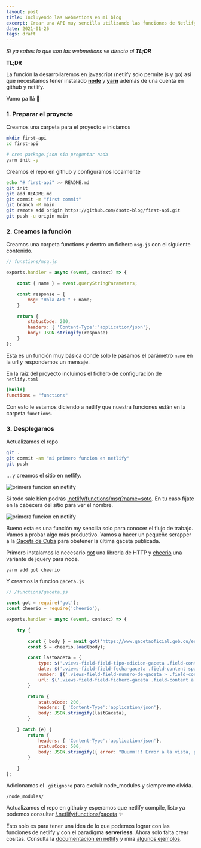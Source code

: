 ```yaml
---
layout: post
title: Incluyendo las webmetions en mi blog
excerpt: Crear una API muy sencilla utilizando las funciones de Netlify.
date: 2021-01-26
tags: draft
---
```



*Si ya sabes lo que son las webmetions ve directo al **TL;DR***



**TL;DR**

La función la desarrollaremos en javascript (netlify solo permite js y go) asi que necesitamos tener instalado [**node**](https://nodejs.org/) y **[yarn](https://yarnpkg.com)** además de una cuenta en github y netlify.

Vamo pa llá 🏃

### 1. Preparar el proyecto ###

Creamos una carpeta para el proyecto e iniciamos

```bash
mkdir first-api
cd first-api

# crea package.json sin preguntar nada
yarn init -y
```

Creamos el repo en github y configuramos localmente

```bash
echo "# first-api" >> README.md
git init
git add README.md
git commit -m "first commit"
git branch -M main
git remote add origin https://github.com/dsoto-blog/first-api.git
git push -u origin main
```

### 2. Creamos la función ###

Creamos una carpeta functions y dentro un fichero `msg.js` con el siguiente contenido. 

```javascript
// funstions/msg.js

exports.handler = async (event, context) => {

    const { name } = event.queryStringParameters;

    const response = {
        msg: "Hola API " + name;
    }

    return {
        statusCode: 200,
        headers: { 'Content-Type':'application/json'},            
        body: JSON.stringify(response)  
    }     
};

```

Esta es un función muy básica donde solo le pasamos el parámetro `name` en la url y respondemos un mensaje. 

En la raiz del proyecto incluimos el fichero de configuración de `netlify.toml`


```toml
[build]
functions = "functions"
```

Con esto le estamos diciendo a netlify que nuestra funciones están en la carpeta `functions`.

### 3. Desplegamos  ###

Actualizamos el repo

```bash
git .
git commit -am "mi primero funcion en netlify" 
git push
```

... y creamos el sitio en netlify. 

![primera funcion en netlify](/img/create_my_first_api.jpg)

Si todo sale bien podrás [.netlify/functions/msg?name=soto](https://hungry-cray-9233f0.netlify.app/.netlify/functions/msg?name=soto). En tu caso fíjate en la cabecera del sitio para ver el nombre.

![primera funcion en netlify](/img/header_first_function.jpg)


Bueno esta es una función my sencilla solo para conocer el flujo de trabajo. Vamos a probar algo más productivo. Vamos a hacer un pequeño scrapper a la [Gaceta de Cuba](https://www.gacetaoficial.gob.cu/es) para obetener la última gaceta publicada.

Primero instalamos lo necesario [got](https://github.com/sindresorhus/got) una libreria de HTTP y [cheerio](https://cheerio.js.org/) una variante de jquery para node.

```bash
yarn add got cheerio
```

Y creamos la funcion `gaceta.js`

```javascript
// /functions/gaceta.js

const got = require('got');
const cheerio = require('cheerio');

exports.handler = async (event, context) => {

    try {
        
        const { body } = await got('https://www.gacetaoficial.gob.cu/es');
        const $ = cheerio.load(body);

        const lastGaceta = {
            type: $('.views-field-field-tipo-edicion-gaceta .field-content').text(),
            date: $('.views-field-field-fecha-gaceta .field-content span').attr('content'),
            number: $('.views-field-field-numero-de-gaceta > .field-content').first().text(),
            url: $('.views-field-field-fichero-gaceta .field-content a').attr('href'),
        }

        return {
            statusCode: 200,
            headers: { 'Content-Type':'application/json'},            
            body: JSON.stringify(lastGaceta),   
        }     

    } catch (e) {
        return {
            headers: { 'Content-Type':'application/json'},            
            statusCode: 500,
            body: JSON.stringify({ error: "Buumm!!! Error a la vista, prueba mas tarde"}),   
        }     
    
    }
};
```

Adicionamos el `.gitignore` para excluir node_modules y siempre me olvida.

```gitignore
/node_modules/
```

Actualizamos el repo en github y esperamos que netlify compile, listo ya podemos consultar [/.netlify/functions/gaceta](https://hungry-cray-9233f0.netlify.app/.netlify/functions/gaceta) ✨

Esto solo es para tener una idea de lo que podemos lograr con las funciones de netlify y con el paradigma **serverless**. Ahora solo falta crear cositas. Consulta la [documentación en netlify](https://docs.netlify.com/functions/overview/) y mira [algunos ejemplos](https://functions.netlify.com/examples).

